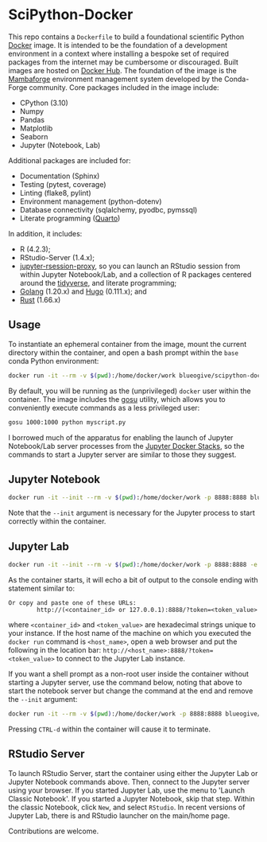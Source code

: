 # SciPython-Docker

This repo contains a `Dockerfile` to build a foundational scientific Python
[Docker](https://www.docker.com) image. It is intended to be the foundation of 
a development environment in a context where installing a bespoke set of 
required packages from the internet may be cumbersome or discouraged. Built 
images are hosted on 
[Docker Hub](https://hub.docker.com/blueogive/scipython-docker). The
foundation of the image is the 
[Mambaforge](https://github.com/conda-forge/miniforge#mambaforge)
environment management system developed by the Conda-Forge community. 
Core packages included in the image include:
* CPython (3.10)
* Numpy
* Pandas
* Matplotlib
* Seaborn
* Jupyter (Notebook, Lab)

Additional packages are included for:
* Documentation (Sphinx)
* Testing (pytest, coverage)
* Linting (flake8, pylint)
* Environment management (python-dotenv)
* Database connectivity (sqlalchemy, pyodbc, pymssql)
* Literate programming ([Quarto](https://quarto.org))

In addition, it includes:
* R (4.2.3);
* RStudio-Server (1.4.x);
* [jupyter-rsession-proxy](https://github.com/jupyterhub/jupyter-rsession-proxy),
  so you can launch an RStudio session from within Jupyter Notebook/Lab,
  and a collection of R packages centered around the 
  [tidyverse](https://tidyverse.org), and literate programming;
* [Golang](https://go.dev) (1.20.x) and [Hugo](https://gohugo.io) (0.111.x); and
* [Rust](https://www.rust-lang.org) (1.66.x)


## Usage

To instantiate an ephemeral container from the image, mount the current
directory within the container, and open a bash prompt within the `base` conda
Python environment:

```bash
docker run -it --rm -v $(pwd):/home/docker/work blueogive/scipython-docker:latest
```

By default, you will be running as the (unprivileged) `docker` user within the 
container. The image includes the [gosu](https://github.com/tianon/gosu) 
utility, which allows you to conveniently execute commands as a less privileged user:

```bash
gosu 1000:1000 python myscript.py
```

I borrowed much of the apparatus for enabling the launch of Jupyter 
Notebook/Lab server processes from the 
[Jupyter Docker Stacks](https://github.com/jupyter/docker-stacks/), so the 
commands to start a Jupyter server are similar to those they suggest.

## Jupyter Notebook

```bash
docker run -it --init --rm -v $(pwd):/home/docker/work -p 8888:8888 blueogive/scipython-docker:latest start-notebook.sh
```

Note that the `--init` argument is necessary for the Jupyter process to start correctly within the container.

## Jupyter Lab

```bash
docker run -it --init --rm -v $(pwd):/home/docker/work -p 8888:8888 -e JUPYTER_ENABLE_LAB=yes blueogive/scipython-docker:latest start-notebook.sh
```
As the container starts, it will echo a bit of output to the console ending with statement similar to:

```
Or copy and paste one of these URLs:
        http://(<container_id> or 127.0.0.1):8888/?token=<token_value>
```
where `<container_id>` and `<token_value>` are hexadecimal strings unique to 
your instance. If the host name of the machine on which you executed the 
`docker run` command is `<host_name>`, open a web browser and put the following 
in the location bar: `http://<host_name>:8888/?token=<token_value>` to connect 
to the Jupyter Lab instance.

If you want a shell prompt as a non-root user inside the container without
starting a Jupyter server, use the command below, noting that above to start the
notebook server but change the command at the end and remove the `--init`
argument:

```bash
docker run -it --rm -v $(pwd):/home/docker/work -p 8888:8888 blueogive/scipython-docker:latest
```

Pressing `CTRL-d` within the container will cause it to terminate.

## RStudio Server

To launch RStudio Server, start the container using either the Jupyter Lab or
Jupyter Notebook commands above. Then, connect to the Jupyter server using your
browser. If you started Jupyter Lab, use the menu to 'Launch Classic Notebook'.
If you started a Jupyter Notebook, skip that step. Within the classic Notebook,
click `New`, and select `RStudio`. In recent versions of Jupyter Lab, there is
and RStudio launcher on the main/home page.

Contributions are welcome.
